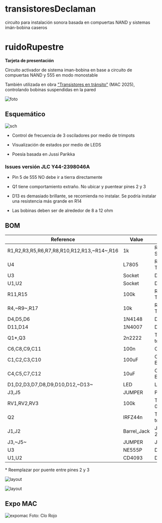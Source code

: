 # transistoresDeclaman
circuito para instalación sonora basada en compuertas NAND y sistemas imán-bobina caseros

# ruidoRupestre

**Tarjeta de presentación**

Circuito activador de sistema iman-bobina en base a circuito de compuertas NAND y 555 en modo monostable

También utilizada en obra ["Transistores en tránsito"](https://misaa.cc/projects/transistoresentransito.html) (MAC 2025), controlando bobinas suspendidas en la pared

![foto](./front.jpg)

## Esquemático

![sch](./sch.png)

- Control de frecuencia de 3 osciladores por medio de trimpots

- Visualización de estados por medio de LEDS

- Poesía basada en Jussi Parikka

### Issues versión JLC Y44-2398046A 

- Pin 5 de 555 NO debe ir a tierra directamente

- Q1 tiene comportamiento extraño. No ubicar y puentear pines 2 y 3

- D13 es demasiado brillante, se recomienda no instalar. Se podría instalar una resistencia más grande en R14

- Las bobinas deben ser de alrededor de 8 a 12 ohm


## BOM

| Reference                                     | Value       | Footprint                 | Qty |
|------------------------------------------     |-------------|---------------------------|-----|
| R1,R2,R3,R5,R6,R7,R8,R10,R12,R13,~R14~,R16    | 1k          | Resistencia SMD 0805      |  12 |
| U4                                            | L7805       | Regulador TO-252          |   1 |
| U3                                       | Socket      | DIP-8                     |   1 |
| U1,U2                                    | Socket      | DIP-14                    |   2 |
| R11,R15                                  | 100k        | Resistencia THT           |   2 |
| R4,~R9~,R17                                | 10k         | Resistencia THT           |   3 |
| D4,D5,D6                                 | 1N4148      | Diodo                     |   3 |
| D11,D14                                  | 1N4007      | Diodo                     |   2 |
| Q1*,Q3                                    | 2n2222      | Transistor to-92          |   2 |
| C6,C8,C9,C11                             | 100n        | Condensador               |   4 |
| C1,C2,C3,C10                             | 100uF       | Condensador Electrolítico |   4 |
| C4,C5,C7,C12                             | 10uF        | Condensador Electrolítico |   4 |
| D1,D2,D3,D7,D8,D9,D10,D12,~D13~          | LED         | Led 3mm                   |   9 |
| J3,J5                                    | JUMPER      | Pin header 2              |   2 |
| RV1,RV2,RV3                              | 100k        | Trim RM-065               |   3 |
| Q2                                       | IRFZ44n     | Transistor to-220         |   1 |
| J1,J2                                    | Barrel_Jack | Jack DC 2.1mm             |   2 |
| J3,~J5~                                    | JUMPER      | Jumper 2p                 |   2 |
| U3                                       | NE555P      | DIP-8                     |   1 |
| U1,U2                                    | CD4093      | DIP-14                    |   2 |

\* Reemplazar por puente entre pines 2 y 3

![layout](layout_front.png)

![layout](layout_back.png)

## Expo MAC

![expomac](https://misaa.cc/img/projects/tent4.jpg)
Foto: Clo Rojo